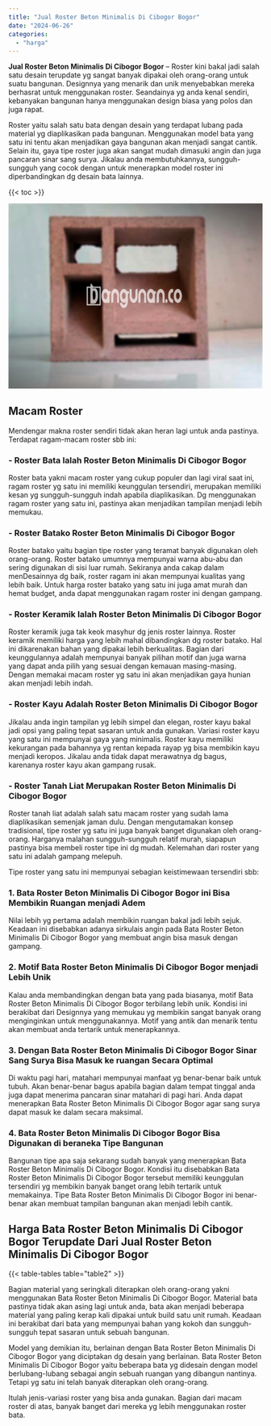```yaml
---
title: "Jual Roster Beton Minimalis Di Cibogor Bogor"
date: "2024-06-26"
categories: 
  - "harga"
---
```


**Jual Roster Beton Minimalis Di Cibogor Bogor** – Roster kini bakal jadi salah satu desain terupdate yg sangat banyak dipakai oleh orang-orang untuk suatu bangunan. Designnya yang menarik dan unik menyebabkan mereka berhasrat untuk menggunakan roster. Seandainya yg anda kenal sendiri, kebanyakan bangunan hanya menggunakan design biasa yang polos dan juga rapat.

Roster yaitu salah satu bata dengan desain yang terdapat lubang pada material yg diaplikasikan pada bangunan. Menggunakan model bata yang satu ini tentu akan menjadikan gaya bangunan akan menjadi sangat cantik. Selain itu, gaya tipe roster juga akan sangat mudah dimasuki angin dan juga pancaran sinar sang surya. Jikalau anda membutuhkannya, sungguh-sungguh yang cocok dengan untuk menerapkan model roster ini diperbandingkan dg desain bata lainnya.

{{< toc >}}

![Jual Roster Beton Minimalis Di Cibogor Bogor](/images/bata-roster-minimalis-04.png)

## Macam Roster

Mendengar makna roster sendiri tidak akan heran lagi untuk anda pastinya. Terdapat ragam-macam roster sbb ini:

### \- Roster Bata Ialah Roster Beton Minimalis Di Cibogor Bogor

Roster bata yakni macam roster yang cukup populer dan lagi viral saat ini, ragam roster yg satu ini memiliki keunggulan tersendiri, merupakan memiliki kesan yg sungguh-sungguh indah apabila diaplikasikan. Dg menggunakan ragam roster yang satu ini, pastinya akan menjadikan tampilan menjadi lebih memukau.

### \- Roster Batako Roster Beton Minimalis Di Cibogor Bogor

Roster batako yaitu bagian tipe roster yang teramat banyak digunakan oleh orang-orang. Roster batako umumnya mempunyai warna abu-abu dan sering digunakan di sisi luar rumah. Sekiranya anda cakap dalam menDesainnya dg baik, roster ragam ini akan mempunyai kualitas yang lebih baik. Untuk harga roster batako yang satu ini juga amat murah dan hemat budget, anda dapat menggunakan ragam roster ini dengan gampang.

### \- Roster Keramik Ialah Roster Beton Minimalis Di Cibogor Bogor

Roster keramik juga tak keok masyhur dg jenis roster lainnya. Roster keramik memiliki harga yang lebih mahal dibandingkan dg roster batako. Hal ini dikarenakan bahan yang dipakai lebih berkualitas. Bagian dari keunggulannya adalah mempunyai banyak pilihan motif dan juga warna yang dapat anda pilih yang sesuai dengan kemauan masing-masing. Dengan memakai macam roster yg satu ini akan menjadikan gaya hunian akan menjadi lebih indah.

### \- Roster Kayu Adalah Roster Beton Minimalis Di Cibogor Bogor

Jikalau anda ingin tampilan yg lebih simpel dan elegan, roster kayu bakal jadi opsi yang paling tepat sasaran untuk anda gunakan. Variasi roster kayu yang satu ini mempunyai gaya yang minimalis. Roster kayu memiliki kekurangan pada bahannya yg rentan kepada rayap yg bisa membikin kayu menjadi keropos. Jikalau anda tidak dapat merawatnya dg bagus, karenanya roster kayu akan gampang rusak.

### \- Roster Tanah Liat Merupakan Roster Beton Minimalis Di Cibogor Bogor

Roster tanah liat adalah salah satu macam roster yang sudah lama diaplikasikan semenjak jaman dulu. Dengan mengutamakan konsep tradisional, tipe roster yg satu ini juga banyak banget digunakan oleh orang-orang. Harganya malahan sungguh-sungguh relatif murah, siapapun pastinya bisa membeli roster tipe ini dg mudah. Kelemahan dari roster yang satu ini adalah gampang melepuh.

Tipe roster yang satu ini mempunyai sebagian keistimewaan tersendiri sbb:

### 1\. Bata Roster Beton Minimalis Di Cibogor Bogor ini Bisa Membikin Ruangan menjadi Adem

Nilai lebih yg pertama adalah membikin ruangan bakal jadi lebih sejuk. Keadaan ini disebabkan adanya sirkulais angin pada Bata Roster Beton Minimalis Di Cibogor Bogor yang membuat angin bisa masuk dengan gampang.

### 2\. Motif Bata Roster Beton Minimalis Di Cibogor Bogor menjadi Lebih Unik

Kalau anda membandingkan dengan bata yang pada biasanya, motif Bata Roster Beton Minimalis Di Cibogor Bogor terbilang lebih unik. Kondisi ini berakibat dari Designnya yang memukau yg membikin sangat banyak orang menginginkan untuk menggunakannya. Motif yang antik dan menarik tentu akan membuat anda tertarik untuk menerapkannya.

### 3\. Dengan Bata Roster Beton Minimalis Di Cibogor Bogor Sinar Sang Surya Bisa Masuk ke ruangan Secara Optimal

Di waktu pagi hari, matahari mempunyai manfaat yg benar-benar baik untuk tubuh. Akan benar-benar bagus apabila bagian dalam tempat tinggal anda juga dapat menerima pancaran sinar matahari di pagi hari. Anda dapat menerapkan Bata Roster Beton Minimalis Di Cibogor Bogor agar sang surya dapat masuk ke dalam secara maksimal.

### 4\. Bata Roster Beton Minimalis Di Cibogor Bogor Bisa Digunakan di beraneka Tipe Bangunan

Bangunan tipe apa saja sekarang sudah banyak yang menerapkan Bata Roster Beton Minimalis Di Cibogor Bogor. Kondisi itu disebabkan Bata Roster Beton Minimalis Di Cibogor Bogor tersebut memiliki keunggulan tersendiri yg membikin banyak banget orang lebih tertarik untuk memakainya. Tipe Bata Roster Beton Minimalis Di Cibogor Bogor ini benar-benar akan membuat tampilan bangunan akan menjadi lebih cantik.

## Harga Bata Roster Beton Minimalis Di Cibogor Bogor Terupdate Dari Jual Roster Beton Minimalis Di Cibogor Bogor

{{< table-tables table="table2" >}}

Bagian material yang seringkali diterapkan oleh orang-orang yakni menggunakan Bata Roster Beton Minimalis Di Cibogor Bogor. Material bata pastinya tidak akan asing lagi untuk anda, bata akan menjadi beberapa material yang paling kerap kali dipakai untuk build satu unit rumah. Keadaan ini berakibat dari bata yang mempunyai bahan yang kokoh dan sungguh-sungguh tepat sasaran untuk sebuah bangunan.

Model yang demikian itu, berlainan dengan Bata Roster Beton Minimalis Di Cibogor Bogor yang diciptakan dg desain yang berlainan. Bata Roster Beton Minimalis Di Cibogor Bogor yaitu beberapa bata yg didesain dengan model berlubang-lubang sebagai angin sebuah ruangan yang dibangun nantinya. Tetapi yg satu ini telah banyak diterapkan oleh orang-orang.

Itulah jenis-variasi roster yang bisa anda gunakan. Bagian dari macam roster di atas, banyak banget dari mereka yg lebih menggunakan roster bata.
